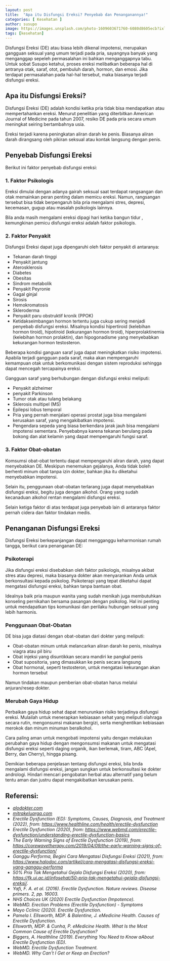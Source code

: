 ```yaml
---
layout: post
title:  "Apa itu Disfungsi Ereksi? Penyebab dan Penanganannya!"
categories: [ Kesehatan ]
author: susupo
image: https://images.unsplash.com/photo-1609603671760-6080d8605ecb?ixlib=rb-4.0.3&ixid=M3wxMjA3fDB8MHxwaG90by1wYWdlfHx8fGVufDB8fHx8fA%3D%3D&auto=format&fit=crop&w=871&q=80
tags: [kesehatan]
---
```

Disfungsi Ereksi (DE) atau biasa lebih dikenal impotensi, merupakan gangguan seksual yang umum terjadi pada pria, sayangnya banyak yang menganggap sepeleh permasalahan ini bahkan menganggapnya tabu. Untuk sobat Susupo ketahui, proses ereksi melibatkan beberapa hal di antranya otak, saraf, otot, pembuluh darah, hormon, dan emosi. Jika terdapat permasalahan pada hal-hal tersebut, maka biasanya terjadi disfungsi ereksi.

## Apa itu Disfungsi Ereksi?
Disfungsi Ereksi (DE) adalah kondisi ketika pria tidak bisa mendapatkan atau mempertahankan ereksi. Menurut penelitian yang diterbitkan American Journal of Medicine pada tahun 2007, resiko DE pada pria secara umum meningkat seiring bertambahnya usia.

Ereksi terjadi karena peningkatan aliran darah ke penis. Biasanya aliran darah dirangsang oleh pikiran seksual atau kontak langsung dengan penis. 

## Penyebab Disfungsi Ereksi 
Berikut ini faktor penyebab disfungsi ereksi:

### 1. Faktor Psikologis
Ereksi dimulai dengan adanya gairah seksual saat terdapat rangsangan dan otak memainkan peran penting dalam memicu ereksi. Namun, rangsangan tersebut bisa tidak berpengaruh bila pria mengalami stres, depresi, kecemasan, gugup atau masalah psikologis lainnya.

Bila anda masih mengalami ereksi dipagi hari ketika bangun tidur , kemungkinan pemicu disfungsi ereksi adalah faktor psikologis.

### 2. Faktor Penyakit
Disfungsi Ereksi dapat juga dipengaruhi oleh faktor penyakit di antaranya:

* Tekanan darah tinggi
* Penyakit jantung
* Aterosklerosis
* Diabetes
* Obesitas
* Sindrom metabolik
* Penyakit Peyronie
* Gagal ginjal
* Sirosis
* Hemokromatosis
* Skleroderma
* Penyakit paru obstruktif kronik (PPOK)
* Ketidakseimbangan hormon tertentu juga cukup sering menjadi penyebab disfungsi ereksi. Misalnya kondisi hipertiroid (kelebihan hormon tiroid), hipotiroid (kekurangan hormon tiroid), hiperprolaktinemia (kelebihan hormon prolaktin), dan hipogonadisme yang menyebabkan kekurangan hormon testosteron.

Beberapa kondisi ganguan saraf juga dapat meningkatkan risiko impotensi. Apabila terjadi gangguan pada saraf, maka akan mempengaruhi kemampuan otak untuk berkomunikasi dengan sistem reproduksi sehingga dapat mencegah tercapainya ereksi.

Gangguan saraf yang berhubungan dengan disfungsi ereksi meliputi:
* Penyakit alzheimer
* penyakit Parkinson
* Tumor otak atau tulang belakang
* Sklerosis multipel (MS)
* Epilepsi lobus temporal
* Pria yang pernah menjalani operasi prostat juga bisa mengalami kerusakan saraf, yang mengakibatkan impotensi.
* Pengendara sepeda yang biasa berkendara jarak jauh bisa mengalami impotensi sementara. Penyebabnya karena tekanan berulang pada bokong dan alat kelamin yang dapat mempengaruhi fungsi saraf.

### 3. Faktor Obat-obatan
Komsumsi obat-obat tertentu dapat mempengaruhi aliran darah, yang dapat menyebabkan DE. Meskipun menemukan gejalanya, Anda tidak boleh berhenti minum obat tanpa izin dokter, bahkan jika itu diketahui menyebabkan impotensi. 

Selain itu, penggunaan obat-obatan terlarang juga dapat menyebabkan disfungsi ereksi, begitu juga dengan alkohol. Orang yang sudah kecanaduan alkohol rentan mengalami disfungsi ereksi.

Selain ketiga faktor di atas terdapat juga penyebab lain di antaranya faktor pernah cidera dan faktor tindakan medis.

## Penanganan Disfungsi Ereksi
Disfungsi Ereksi berkepanjangan dapat mengganggu keharmonisan rumah tangga, berikut cara penanganan DE:

### Psikoterapi
Jika disfungsi ereksi disebabkan oleh faktor psikologis, misalnya akibat stres atau depresi, maka biasanya dokter akan menyarankan Anda untuk berkonsultasi kepada psikolog. Psikoterapi yang tepat diketahui dapat mengatasi disfungsi ereksi, bahkan tanpa bantuan obat.

Idealnya baik pria maupun wanita yang sudah menikah juga membutuhkan konseling pernikahan bersama pasangan dengan psikolog. Hal ini penting untuk mendapatkan tips komunikasi dan perilaku hubungan seksual yang lebih harmonis.

### Penggunaan Obat-Obatan
DE bisa juga diatasi dengan obat-obatan dari dokter yang meliputi:

* Obat-obatan minum untuk melancarkan aliran darah ke penis, misalnya viagra atau pil biru
* Obat injeksi yang disuntikkan secara mandiri ke pangkal penis
* Obat supositoria, yang dimasukkan ke penis secara langsung
* Obat hormonal, seperti testosteron, untuk mengatasi kekurangan akan hormon tersebut

Namun tindakan maupun pemberian obat-obatan harus melalui anjuran/resep dokter.

### Merubah Gaya Hidup
Perbaikan gaya hidup sehat dapat menurunkan risiko terjadinya disfungsi ereksi. Mulailah untuk menerapkan kebiasaan sehat yang meliputi olahraga secara rutin, mengonsumsi makanan bergizi, serta menghentikan kebiasaan merokok dan minum minuman beralkohol.

Cara paling aman untuk mengobati impotensi yaitu dengan melakukan perubahan gaya hidup dengan mengonsumsi makanan untuk mengatasi disfungsi ereksi seperti daging organik, ikan berlemak, tiram, ABC (Apel, Berry, dan Cherry), hingga pisang.

Demikian beberapa penjelasan tentang disfungsi ereksi, bila bnda mengalami disfungsi ereksi, jangan sungkan untuk berkonsultasi ke dokter andrologi. Hindari mencari pengobatan herbal atau alternatif yang belum tentu aman dan justru dapat mengakibatkan kerusakan penis.

## Referensi:
* _[alodokter.com](http://alodokter.com/)_
* _[mitrakeluarga.com](https://www.mitrakeluarga.com/artikel/artikel-kesehatan/disfungsi-ereksi)_
* _Erectile Dysfunction (ED): Symptoms, Causes, Diagnosis, and Treatment (2022), from: https://www.healthline.com/health/erectile-dysfunction_
* _Erectile Dysfunction (2020), from: https://www.webmd.com/erectile-dysfunction/understanding-erectile-dysfunction-basics_
* _The Early Warning Signs of Erectile Dysfunction (2019), from: https://corewavetherapy.com/2019/04/09/the-early-warning-signs-of-erectile-dysfunction/_
* _Ganggu Performa, Begini Cara Mengatasi Disfungsi Ereksi (2021), from: https://www.halodoc.com/artikel/cara-mengatasi-disfungsi-ereksi-yang-ganggu-performa_
* _50% Pria Tak Mengetahui Gejala Disfungsi Ereksi (2020), from: https://fk.ui.ac.id/infosehat/50-pria-tak-mengetahui-gejala-disfungsi-ereksi/._
* _Yafi, F. A. et al. (2016). Erectile Dysfunction. Nature reviews. Disease primers. 2, pp. 16003._
* _NHS Choices UK (2020) Erectile Dysfunction (Impotence)._
* _WebMD. Erection Problems (Erectile Dysfunction) - Symptoms_
* _Mayo Cclinic (2020). Erectile Dysfunction._
* _Pamela I. Ellsworth, MDP. & Balentine, J. eMedicine Health. Causes of Erectile Dysfunction._
* _Ellsworth, MDP. & Cunha, P. eMedicine Health. What Is the Most Common Cause of Erectile Dysfunction?_
* _Biggers, A. Healthline (2019). Everything You Need to Know aAbout Erectile Dysfunction (ED)._
* _WebMD. Erectile Dysfunction Treatment._
* _WebMD. Why Can't I Get or Keep an Erection?_
